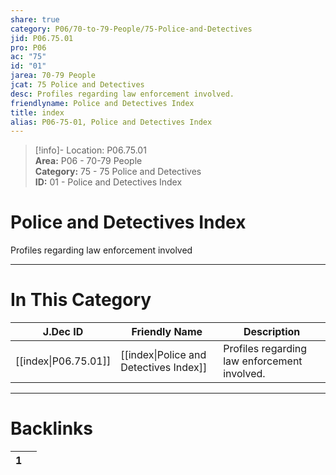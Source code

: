 ```yaml
---  
share: true  
category: P06/70-to-79-People/75-Police-and-Detectives  
jid: P06.75.01  
pro: P06  
ac: "75"  
id: "01"  
jarea: 70-79 People  
jcat: 75 Police and Detectives  
desc: Profiles regarding law enforcement involved.  
friendlyname: Police and Detectives Index  
title: index  
alias: P06-75-01, Police and Detectives Index  
---  
```

  
>[!info]- Location: P06.75.01  
>**Area:** P06 - 70-79 People  
>**Category:** 75 - 75 Police and Detectives  
>**ID:** 01 - Police and Detectives Index  
  
# Police and Detectives Index  
  
Profiles regarding law enforcement involved  
   
  
  
---  
# In This Category  
  
| J.Dec ID                                                                                          | Friendly Name                                                                                                       | Description                                  |  
| ------------------------------------------------------------------------------------------------- | ------------------------------------------------------------------------------------------------------------------- | -------------------------------------------- |  
| [[index\|P06.75.01]] | [[index\|Police and Detectives Index]] | Profiles regarding law enforcement involved. |  
  
  
---  
# Backlinks  
<div><table class="dataview table-view-table"><thead class="table-view-thead"><tr class="table-view-tr-header"><th class="table-view-th"><span></span><span class="dataview small-text">1</span></th><th class="table-view-th"><span></span></th></tr></thead><tbody class="table-view-tbody"></tbody></table></div>